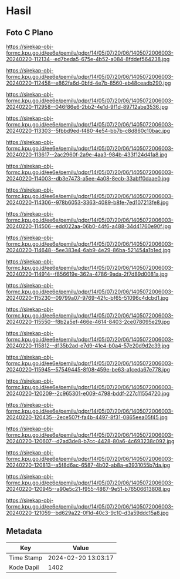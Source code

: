 # Hasil

## Foto C Plano

https://sirekap-obj-formc.kpu.go.id/ee6e/pemilu/pdpr/14/05/07/20/06/1405072006003-20240220-112134--ed7beda5-675e-4b52-a084-8fddef564238.jpg

https://sirekap-obj-formc.kpu.go.id/ee6e/pemilu/pdpr/14/05/07/20/06/1405072006003-20240220-112458--e862fa6d-0bfd-4e7b-8560-eb48ceadb290.jpg

https://sirekap-obj-formc.kpu.go.id/ee6e/pemilu/pdpr/14/05/07/20/06/1405072006003-20240220-112958--046f86e6-2bb2-4e1d-9f1d-89712abe3536.jpg

https://sirekap-obj-formc.kpu.go.id/ee6e/pemilu/pdpr/14/05/07/20/06/1405072006003-20240220-113303--5fbbd9ed-f480-4e54-bb7b-c8d860c10bac.jpg

https://sirekap-obj-formc.kpu.go.id/ee6e/pemilu/pdpr/14/05/07/20/06/1405072006003-20240220-113617--2ac2960f-2a9e-4aa3-984b-433f124d41a8.jpg

https://sirekap-obj-formc.kpu.go.id/ee6e/pemilu/pdpr/14/05/07/20/06/1405072006003-20240220-114003--db3e7473-a5ee-4a08-8ecb-33abff0daae0.jpg

https://sirekap-obj-formc.kpu.go.id/ee6e/pemilu/pdpr/14/05/07/20/06/1405072006003-20240220-114306--978b6053-3363-4089-b8fe-7ed107213fe8.jpg

https://sirekap-obj-formc.kpu.go.id/ee6e/pemilu/pdpr/14/05/07/20/06/1405072006003-20240220-114506--edd022aa-06b0-44f6-a488-34d41760e90f.jpg

https://sirekap-obj-formc.kpu.go.id/ee6e/pemilu/pdpr/14/05/07/20/06/1405072006003-20240220-114648--5ee383e4-6ab9-4e29-86ba-521454a1b1ed.jpg

https://sirekap-obj-formc.kpu.go.id/ee6e/pemilu/pdpr/14/05/07/20/06/1405072006003-20240220-114914--f856619e-362a-4786-9ada-2f7d89d0081a.jpg

https://sirekap-obj-formc.kpu.go.id/ee6e/pemilu/pdpr/14/05/07/20/06/1405072006003-20240220-115230--09799a07-9769-42fc-bf65-51096c4dcbd1.jpg

https://sirekap-obj-formc.kpu.go.id/ee6e/pemilu/pdpr/14/05/07/20/06/1405072006003-20240220-115550--f8b2a5ef-466e-4614-8403-2ce078095e29.jpg

https://sirekap-obj-formc.kpu.go.id/ee6e/pemilu/pdpr/14/05/07/20/06/1405072006003-20240220-115812--d135b2ad-e7d9-41e4-b0a4-57e20d9d2c39.jpg

https://sirekap-obj-formc.kpu.go.id/ee6e/pemilu/pdpr/14/05/07/20/06/1405072006003-20240220-115945--57549445-8f08-459e-be63-a1ceda67e778.jpg

https://sirekap-obj-formc.kpu.go.id/ee6e/pemilu/pdpr/14/05/07/20/06/1405072006003-20240220-120209--2c965301-e009-4798-bddf-227c11554720.jpg

https://sirekap-obj-formc.kpu.go.id/ee6e/pemilu/pdpr/14/05/07/20/06/1405072006003-20240220-120435--2ece507f-fa4b-4497-8f31-0865eea05f45.jpg

https://sirekap-obj-formc.kpu.go.id/ee6e/pemilu/pdpr/14/05/07/20/06/1405072006003-20240220-120607--d2ad3de8-b7cc-4428-80a6-4c693238c092.jpg

https://sirekap-obj-formc.kpu.go.id/ee6e/pemilu/pdpr/14/05/07/20/06/1405072006003-20240220-120813--a5f8d6ac-6587-4b02-ab8a-e3931055b7da.jpg

https://sirekap-obj-formc.kpu.go.id/ee6e/pemilu/pdpr/14/05/07/20/06/1405072006003-20240220-120945--a90e5c21-f955-4867-9e51-b76506613808.jpg

https://sirekap-obj-formc.kpu.go.id/ee6e/pemilu/pdpr/14/05/07/20/06/1405072006003-20240220-121059--bd629a22-0f1d-40c3-9c10-d3a59ddc15a8.jpg


## Metadata

| Key        | Value               |
| ---------- | ------------------- |
| Time Stamp | 2024-02-20 13:03:17 |
| Kode Dapil | 1402                |



